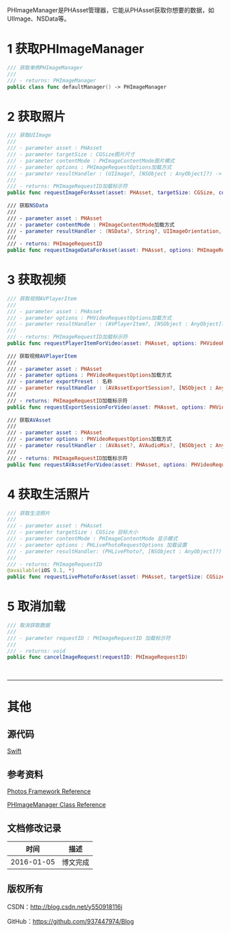 PHImageManager是PHAsset管理器，它能从PHAsset获取你想要的数据，如UIImage、NSData等。

# 1 获取PHImageManager

```swift
/// 获取单例PHImageManager
///
/// - returns: PHImageManager
public class func defaultManager() -> PHImageManager
```

# 2 获取照片

```swift
/// 获取UIImage
///
/// - parameter asset : PHAsset
/// - parameter targetSize : CGSize图片尺寸
/// - parameter contentMode : PHImageContentMode图片模式
/// - parameter options : PHImageRequestOptions加载方式
/// - parameter resultHandler : (UIImage?, [NSObject : AnyObject]?) -> Void 闭包回调返回数据
///
/// - returns: PHImageRequestID加载标示符
public func requestImageForAsset(asset: PHAsset, targetSize: CGSize, contentMode: PHImageContentMode, options: PHImageRequestOptions?, resultHandler: (UIImage?, [NSObject : AnyObject]?) -> Void) -> PHImageRequestID
    
/// 获取NSData
///
/// - parameter asset : PHAsset
/// - parameter contentMode : PHImageContentMode加载方式
/// - parameter resultHandler : (NSData?, String?, UIImageOrientation, [NSObject : AnyObject]?) -> Void 闭包回调返回数据
///
/// - returns: PHImageRequestID
public func requestImageDataForAsset(asset: PHAsset, options: PHImageRequestOptions?, resultHandler: (NSData?, String?, UIImageOrientation, [NSObject : AnyObject]?) -> Void) -> PHImageRequestID
```

# 3 获取视频

```swift
/// 获取视频AVPlayerItem
///
/// - parameter asset : PHAsset
/// - parameter options : PHVideoRequestOptions加载方式
/// - parameter resultHandler : (AVPlayerItem?, [NSObject : AnyObject]?) -> Void 闭包返回数据
///
/// - returns: PHImageRequestID加载标示符
public func requestPlayerItemForVideo(asset: PHAsset, options: PHVideoRequestOptions?, resultHandler: (AVPlayerItem?, [NSObject : AnyObject]?) -> Void) -> PHImageRequestID
    
/// 获取视频AVPlayerItem
///
/// - parameter asset : PHAsset
/// - parameter options : PHVideoRequestOptions加载方式
/// - parameter exportPreset : 名称
/// - parameter resultHandler : (AVAssetExportSession?, [NSObject : AnyObject]?) -> Void 闭包返回数据
///
/// - returns: PHImageRequestID加载标示符
public func requestExportSessionForVideo(asset: PHAsset, options: PHVideoRequestOptions?, exportPreset: String, resultHandler: (AVAssetExportSession?, [NSObject : AnyObject]?) -> Void) -> PHImageRequestID
    
/// 获取AVAsset
///
/// - parameter asset : PHAsset
/// - parameter options : PHVideoRequestOptions加载方式
/// - parameter resultHandler : (AVAsset?, AVAudioMix?, [NSObject : AnyObject]?) -> Void 闭包返回数据
///
/// - returns: PHImageRequestID加载标示符
public func requestAVAssetForVideo(asset: PHAsset, options: PHVideoRequestOptions?, resultHandler: (AVAsset?, AVAudioMix?, [NSObject : AnyObject]?) -> Void) -> PHImageRequestID
```

# 4 获取生活照片

```swift
/// 获取生活照片
///
/// - parameter asset : PHAsset
/// - parameter targetSize : CGSize 目标大小
/// - parameter contentMode : PHImageContentMode 显示模式
/// - parameter options : PHLivePhotoRequestOptions 加载设置
/// - parameter resultHandler: (PHLivePhoto?, [NSObject : AnyObject]?) -> Void 闭包返回数据
///
/// - returns: PHImageRequestID
@available(iOS 9.1, *)
public func requestLivePhotoForAsset(asset: PHAsset, targetSize: CGSize, contentMode: PHImageContentMode, options: PHLivePhotoRequestOptions?, resultHandler: (PHLivePhoto?, [NSObject : AnyObject]?) -> Void) -> PHImageRequestID
```

# 5 取消加载

```swift
/// 取消获取数据
///
/// - parameter requestID : PHImageRequestID 加载标示符
///
/// - returns: void
public func cancelImageRequest(requestID: PHImageRequestID)
```

&#160;

----------

# 其他

## 源代码

[Swift](https://github.com/937447974/Swift)

## 参考资料

[Photos Framework Reference](https://developer.apple.com/library/ios/documentation/Photos/Reference/Photos_Framework/index.html)

[PHImageManager Class Reference](https://developer.apple.com/library/ios/documentation/Photos/Reference/PHImageManager_Class/index.html)

## 文档修改记录

| 时间 | 描述 |
| ---- | ---- |
| 2016-01-05 | 博文完成 |

## 版权所有

CSDN：http://blog.csdn.net/y550918116j

GitHub：https://github.com/937447974/Blog
